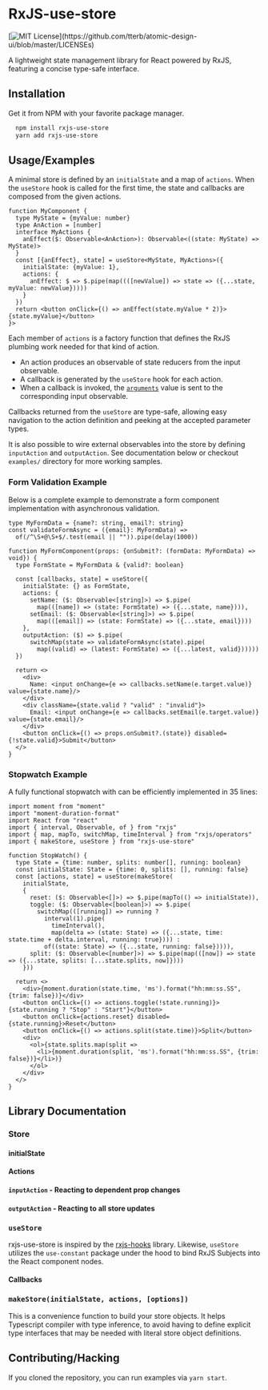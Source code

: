 # RxJS-use-store

[![MIT License](https://img.shields.io/apm/l/atomic-design-ui.svg?)](https://github.com/tterb/atomic-design-ui/blob/master/LICENSEs)

A lightweight state management library for React powered by RxJS, featuring a concise type-safe interface.

## Installation 

Get it from NPM with your favorite package manager.

```bash 
  npm install rxjs-use-store
  yarn add rxjs-use-store
```

## Usage/Examples

A minimal store is defined by an `initialState` and a map of `actions`. When the `useStore` hook is called for the first time, the state and callbacks are composed from the given actions.

```tsx
function MyComponent {
  type MyState = {myValue: number}
  type AnAction = [number]
  interface MyActions {
    anEffect($: Observable<AnAction>): Observable<((state: MyState) => MyState)>
  }
  const [{anEffect}, state] = useStore<MyState, MyActions>({
    initialState: {myValue: 1}, 
    actions: {
      anEffect: $ => $.pipe(map((([newValue]) => state => ({...state,  myValue: newValue}))))
    }
  })
  return <button onClick={() => anEffect(state.myValue * 2)}>{state.myValue}</button>
}>
```

Each member of `actions` is a factory function that defines the RxJS plumbing work needed for that kind of action. 
* An action produces an observable of state reducers from the input observable.
* A callback is generated by the `useStore` hook for each action.
* When a callback is invoked, the [`arguments`](https://developer.mozilla.org/en-US/docs/Web/JavaScript/Reference/Functions/arguments) value is sent to the corresponding input observable.

Callbacks returned from the `useStore` are type-safe, allowing easy navigation to the action definition and peeking at the accepted parameter types.

It is also possible to wire external observables into the store by defining `inputAction` and `outputAction`. See documentation below or checkout `examples/` directory for more working samples.

### Form Validation Example

Below is a complete example to demonstrate a form component implementation with asynchronous validation.

```tsx
type MyFormData = {name?: string, email?: string}
const validateFormAsync = ({email}: MyFormData) =>
  of(/^\S+@\S+$/.test(email || "")).pipe(delay(1000))

function MyFormComponent(props: {onSubmit?: (formData: MyFormData) => void}) {
  type FormState = MyFormData & {valid?: boolean}
  
  const [callbacks, state] = useStore({
    initialState: {} as FormState, 
    actions: {
      setName: ($: Observable<[string]>) => $.pipe(
        map(([name]) => (state: FormState) => ({...state, name}))),
      setEmail: ($: Observable<[string]>) => $.pipe(
        map(([email]) => (state: FormState) => ({...state, email})))
    },
    outputAction: ($) => $.pipe(
      switchMap(state => validateFormAsync(state).pipe(
        map((valid) => (latest: FormState) => ({...latest, valid})))))
  })
  
  return <>
    <div>
      Name: <input onChange={e => callbacks.setName(e.target.value)} value={state.name}/>
    </div>
    <div className={state.valid ? "valid" : "invalid"}>
      Email: <input onChange={e => callbacks.setEmail(e.target.value)} value={state.email}/>
    </div>
    <button onClick={() => props.onSubmit?.(state)} disabled={!state.valid}>Submit</button>
  </>
}
```

### Stopwatch Example

A fully functional stopwatch with can be efficiently implemented in 35 lines:

```tsx
import moment from "moment"
import "moment-duration-format"
import React from "react"
import { interval, Observable, of } from "rxjs"
import { map, mapTo, switchMap, timeInterval } from "rxjs/operators"
import { makeStore, useStore } from "rxjs-use-store"

function StopWatch() {
  type State = {time: number, splits: number[], running: boolean}
  const initialState: State = {time: 0, splits: [], running: false}
  const [actions, state] = useStore(makeStore(
    initialState,
    {
      reset: ($: Observable<[]>) => $.pipe(mapTo(() => initialState)),
      toggle: ($: Observable<[boolean]>) => $.pipe(
        switchMap(([running]) => running ? 
          interval(1).pipe(
            timeInterval(), 
            map(delta => (state: State) => ({...state, time: state.time + delta.interval, running: true}))) :
          of((state: State) => ({...state, running: false})))),
      split: ($: Observable<[number]>) => $.pipe(map(([now]) => state => ({...state, splits: [...state.splits, now]})))
    }))

  return <>
    <div>{moment.duration(state.time, 'ms').format("hh:mm:ss.SS", {trim: false})}</div>
    <button onClick={() => actions.toggle(!state.running)}>{state.running ? "Stop" : "Start"}</button>
    <button onClick={actions.reset} disabled={state.running}>Reset</button>
    <button onClick={() => actions.split(state.time)}>Split</button>
    <div>
      <ol>{state.splits.map(split => 
        <li>{moment.duration(split, 'ms').format("hh:mm:ss.SS", {trim: false})}</li>)}
      </ol>
    </div>
  </>
}
```

## Library Documentation

### Store

#### initialState

#### Actions

#### `inputAction` - Reacting to dependent prop changes

#### `outputAction` - Reacting to all store updates

### `useStore`

rxjs-use-store is inspired by the [rxjs-hooks](https://github.com/LeetCode-OpenSource/rxjs-hooks) library. Likewise, `useStore` utilizes the `use-constant` package under the hood to bind RxJS Subjects into the React component nodes.

#### Callbacks

### `makeStore(initialState, actions, [options])`

This is a convenience function to build your store objects. It helps Typescript compiler with type inference, to avoid having to define explicit type interfaces that may be needed with literal store object definitions.

## Contributing/Hacking

If you cloned the repository, you can run examples via `yarn start`.